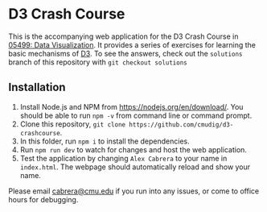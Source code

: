 # D3 Crash Course

This is the accompanying web application for the D3 Crash Course in [05499: Data Visualization](https://dig.cmu.edu/courses/2021-fall-datavis.html).
It provides a series of exercises for learning the basic mechanisms of [D3](https://d3js.org/).
To see the answers, check out the `solutions` branch of this repository with `git checkout solutions`

## Installation

1. Install Node.js and NPM from https://nodejs.org/en/download/. You should be able to run `npm -v` from command line or command prompt.
2. Clone this repository, `git clone https://github.com/cmudig/d3-crashcourse`.
3. In this folder, run `npm i` to install the dependencies.
4. Run `npm run dev` to watch for changes and host the web application.
5. Test the application by changing `Alex Cabrera` to your name in `index.html`. The webpage should automatically reload and show your name.

Please email cabrera@cmu.edu if you run into any issues, or come to office hours for debugging.
